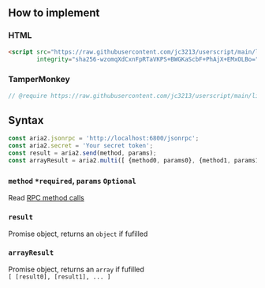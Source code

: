 ## How to implement
### HTML
```HTML
<script src="https://raw.githubusercontent.com/jc3213/userscript/main/libs/aria2request.js"
        integrity="sha256-wzomqXdCxnFpRTaVKPS+BWGKaScbF+PhAjX+EMxOLBo=" crossorigin="anonymous"/>
```
### TamperMonkey
```javascript
// @require https://raw.githubusercontent.com/jc3213/userscript/main/libs/aria2request.js#sha256-wzomqXdCxnFpRTaVKPS+BWGKaScbF+PhAjX+EMxOLBo=
```
## Syntax
```javascript
const aria2.jsonrpc = 'http://localhost:6800/jsonrpc';
const aria2.secret = 'Your secret token';
const result = aria2.send(method, params);
const arrayResult = aria2.multi([ {method0, params0}, {method1, params1} ]);
```
### `method` `*required`, `params` `Optional`
Read [RPC method calls](https://aria2.github.io/manual/en/html/aria2c.html#methods)
### `result`
Promise object, returns an `object` if fufilled
### `arrayResult`
Promise object, returns an `array` if fufilled\
`[ [result0], [result1], ... ]`
